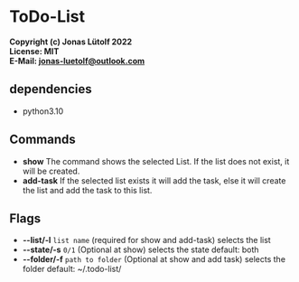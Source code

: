 # ToDo-List
**Copyright (c) Jonas Lütolf 2022** <br>
**License: MIT**<br>
**E-Mail: jonas-luetolf@outlook.com**

## dependencies
- python3.10

## Commands
- **show** The command shows the selected List. If the list does not exist, it will be created.
- **add-task** If the selected list exists it will add the task, else it will create the list and add the task to this list.

## Flags
- **--list/-l** ```list name``` (required for show and add-task) selects the list
- **--state/-s** ```0/1``` (Optional at show) selects the state default: both
- **--folder/-f** ```path to folder``` (Optional at show and add task) selects the folder default: ~/.todo-list/
